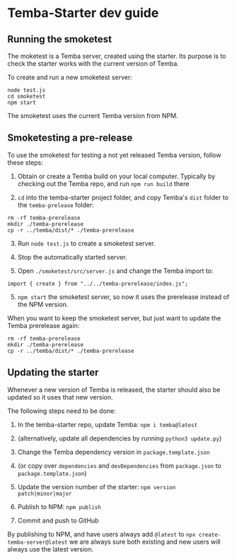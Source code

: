 # Temba-Starter dev guide

## Running the smoketest

The moketest is a Temba server, created using the starter. Its purpose is to check the starter works with the current version of Temba.

To create and run a new smoketest server:

```
node test.js
cd smoketest
npm start
```

The smoketest uses the current Temba version from NPM.

## Smoketesting a pre-release

To use the smoketest for testing a not yet released Temba version, follow these steps:

1. Obtain or create a Temba build on your local computer. Typically by checking out the Temba repo, and run `npm run build` there

2. `cd` into the temba-starter project folder, and copy Temba's `dist` folder to the `temba-prelease` folder:

```
rm -rf temba-prerelease
mkdir ./temba-prerelease
cp -r ../temba/dist/* ./temba-prerelease
```

3. Run `node test.js` to create a smoketest server.

4. Stop the automatically started server.

5. Open `./smoketest/src/server.js` and change the Temba import to:

```
import { create } from "../../temba-prerelease/index.js";
```

5. `npm start` the smoketest server, so now it uses the prerelease instead of the NPM version.

When you want to keep the smoketest server, but just want to update the Temba prerelease again:

```
rm -rf temba-prerelease
mkdir ./temba-prerelease
cp -r ../temba/dist/* ./temba-prerelease
```

## Updating the starter

Whenever a new version of Temba is released, the starter should also be updated so it uses that new version.

The following steps need to be done:

1. In the temba-starter repo, update Temba: `npm i temba@latest`

1. (alternatively, update all dependencies by running `python3 update.py`)

1. Change the Temba dependency version in `package.template.json`

1. (or copy over `dependencies` and `devDependencies` from `package.json` to `package.template.json`)

1. Update the version number of the starter: `npm version patch|minor|major`

1. Publish to NPM: `npm publish`

1. Commit and push to GitHub

By publishing to NPM, and have users always add `@latest` to `npx create-temba-server@latest` we are always sure both existing and new users will always use the latest version.
